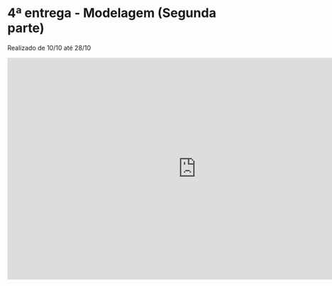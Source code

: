 # 4ª entrega - Modelagem (Segunda parte)
Realizado de 10/10 até 28/10

<iframe width="850" height="500" src="https://www.youtube-nocookie.com/embed/xlrMEtLJnmg" frameborder="0"
    allow="accelerometer; autoplay; clipboard-write; encrypted-media; gyroscope; picture-in-picture"
    allowfullscreen></iframe>